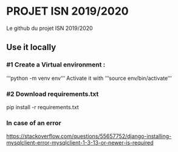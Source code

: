 # PROJET ISN 2019/2020

Le github du projet ISN 2019/2020
 
## Use it locally

### #1 Create a Virtual environment :
‘‘‘python -m venv env‘‘‘
Activate it with ‘‘‘source env/bin/activate‘‘‘

### #2 Download requirements.txt
pip install -r requirements.txt

### In case of an error
https://stackoverflow.com/questions/55657752/django-installing-mysqlclient-error-mysqlclient-1-3-13-or-newer-is-required